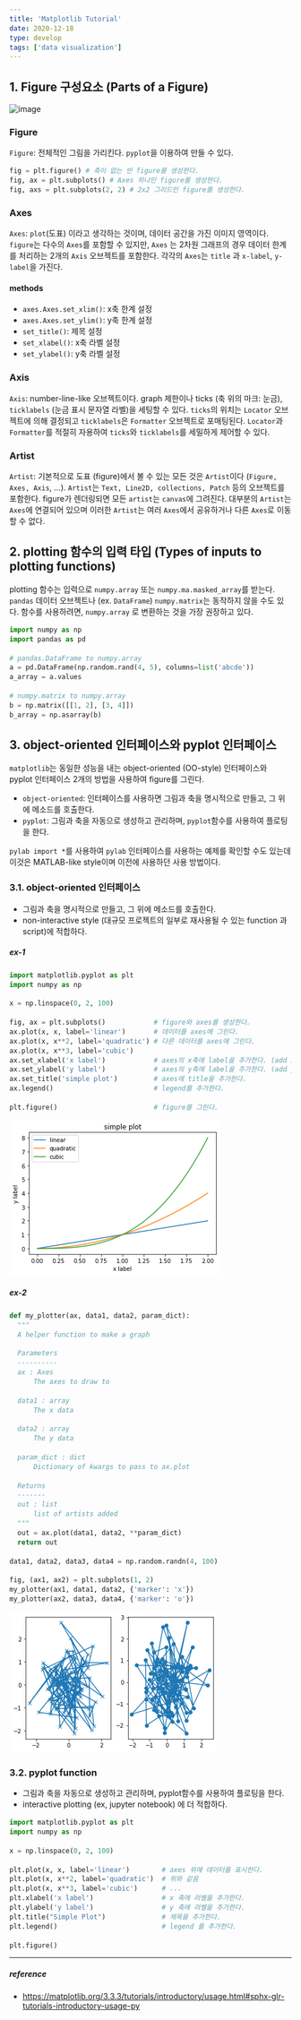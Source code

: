 ```yaml
---
title: 'Matplotlib Tutorial'
date: 2020-12-18
type: develop
tags: ['data visualization']
---
```


## 1. Figure 구성요소 (Parts of a Figure)

![image](https://matplotlib.org/_images/anatomy.png)

### Figure

`Figure`: 전체적인 그림을 가리킨다. `pyplot`을 이용하여 만들 수 있다.

```python
fig = plt.figure() # 축이 없는 빈 figure를 생성한다.
fig, ax = plt.subplots() # Axes 하나인 figure를 생성한다.
fig, axs = plt.subplots(2, 2) # 2x2 그리드인 figure를 생성한다.
```

### Axes

`Axes`: `plot`(도표) 이라고 생각하는 것이며, 데이터 공간을 가진 이미지 영역이다. `figure`는 다수의 `Axes`를 포함할 수 있지만, `Axes` 는 2차원 그래프의 경우 데이터 한계를 처리하는 2개의 `Axis` 오브젝트를 포함한다. 각각의 `Axes`는 `title` 과 `x-label`, `y-label`을 가진다.

#### methods

- `axes.Axes.set_xlim()`: x축 한계 설정
- `axes.Axes.set_ylim()`: y축 한계 설정
- `set_title()`: 제목 설정
- `set_xlabel()`: x축 라벨 설정
- `set_ylabel()`: y축 라벨 설정

### Axis

`Axis`: number-line-like 오브젝트이다. graph 제한이나 ticks (축 위의 마크: 눈금), `ticklabels` (눈금 표시 문자열 라벨)을 세팅할 수 있다.
`ticks`의 위치는 `Locator` 오브젝트에 의해 결정되고 `ticklabels`은 `Formatter` 오브젝트로 포매팅된다. `Locator`과 `Formatter`를 적절히 자용하여 `ticks`와 `ticklabels`를 세밀하게 제어할 수 있다.

### Artist

`Artist`: 기본적으로 도표 (figure)에서 볼 수 있는 모든 것은 `Artist`이다 (`Figure, Axes, Axis`, ...). `Artist`는 `Text, Line2D, collections, Patch` 등의 오브젝트를 포함한다. figure가 렌더링되면 모든 `artist`는 `canvas`에 그려진다. 대부분의 `Artist`는 `Axes`에 연결되어 있으며 이러한 `Artist`는 여러 `Axes`에서 공유하거나 다른 `Axes`로 이동할 수 없다.

## 2. plotting 함수의 입력 타입 (Types of inputs to plotting functions)

plotting 함수는 입력으로 `numpy.array` 또는 `numpy.ma.masked_array`를 받는다. `pandas` 데이터 오브젝트나 (ex. `DataFrame`) `numpy.matrix`는 동작하지 않을 수도 있다. 함수를 사용하려면, `numpy.array` 로 변환하는 것을 가장 권장하고 있다.

```python
import numpy as np
import pandas as pd

# pandas.DataFrame to numpy.array
a = pd.DataFrame(np.random.rand(4, 5), columns=list('abcde'))
a_array = a.values

# numpy.matrix to numpy.array
b = np.matrix([[1, 2], [3, 4]])
b_array = np.asarray(b)
```

## 3. object-oriented 인터페이스와 pyplot 인터페이스

`matplotlib`는 동일한 성능을 내는 object-oriented (OO-style) 인터페이스와 pyplot 인터페이스 2개의 방법을 사용하여 figure를 그린다.

- `object-oriented`: 인터페이스를 사용하면 그림과 축을 명시적으로 만들고, 그 위에 메소드를 호출한다.
- `pyplot`: 그림과 축을 자동으로 생성하고 관리하며, `pyplot`함수를 사용하여 플로팅을 한다.


`pylab import *`를 사용하여 `pylab` 인터페이스를 사용하는 예제를 확인할 수도 있는데 이것은 MATLAB-like style이며 이전에 사용하던 사용 방법이다.

### 3.1. object-oriented 인터페이스

- 그림과 축을 명시적으로 만들고, 그 위에 메소드를 호출한다.
- non-interactive style (대규모 프로젝트의 일부로 재사용될 수 있는 function 과 script)에 적합하다.

##### ex-1

```python
import matplotlib.pyplot as plt
import numpy as np

x = np.linspace(0, 2, 100)

fig, ax = plt.subplots()            # figure와 axes를 생성한다.
ax.plot(x, x, label='linear')       # 데이터를 axes에 그린다.
ax.plot(x, x**2, label='quadratic') # 다른 데이터를 axes에 그린다.
ax.plot(x, x**3, label='cubic')
ax.set_xlabel('x label')            # axes의 x축에 label을 추가한다. (add x-label)
ax.set_ylabel('y label')            # axes의 y축에 label을 추가한다. (add y-label)
ax.set_title('simple plot')         # axes에 title을 추가한다.
ax.legend()                         # legend를 추가한다.

plt.figure()                        # figure를 그린다.
```

![image](./1.png)

##### ex-2

```python
def my_plotter(ax, data1, data2, param_dict):
  """
  A helper function to make a graph

  Parameters
  ----------
  ax : Axes
      The axes to draw to

  data1 : array
      The x data

  data2 : array
      The y data

  param_dict : dict
      Dictionary of kwargs to pass to ax.plot

  Returns
  -------
  out : list
      list of artists added
  """
  out = ax.plot(data1, data2, **param_dict)
  return out

data1, data2, data3, data4 = np.random.randn(4, 100)

fig, (ax1, ax2) = plt.subplots(1, 2)
my_plotter(ax1, data1, data2, {'marker': 'x'})
my_plotter(ax2, data3, data4, {'marker': 'o'})
```

![image](./2.png)

### 3.2. pyplot function

- 그림과 축을 자동으로 생성하고 관리하며, pyplot함수를 사용하여 플로팅을 한다.
- interactive plotting (ex, jupyter notebook) 에 더 적합하다.

```python
import matplotlib.pyplot as plt
import numpy as np

x = np.linspace(0, 2, 100)

plt.plot(x, x, label='linear')        # axes 위에 데이터를 표시한다.
plt.plot(x, x**2, label='quadratic')  # 위와 같음
plt.plot(x, x**3, label='cubic')      # ...
plt.xlabel('x label')                 # x 축에 라벨을 추가한다.
plt.ylabel('y label')                 # y 축에 라벨을 추가한다.
plt.title("Simple Plot")              # 제목을 추가한다.
plt.legend()                          # legend 를 추가한다.

plt.figure()
```

-----

##### reference

- https://matplotlib.org/3.3.3/tutorials/introductory/usage.html#sphx-glr-tutorials-introductory-usage-py

